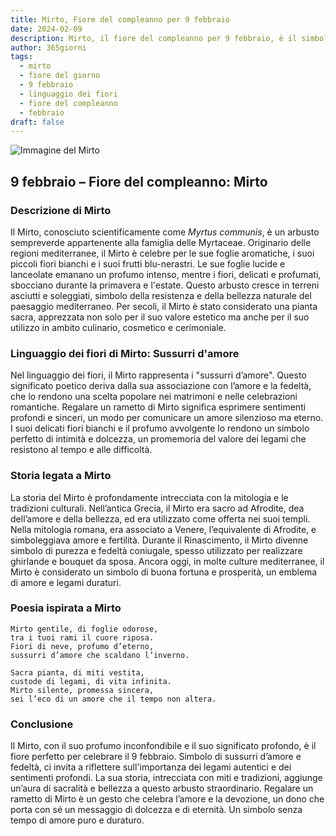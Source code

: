 ```yaml
---
title: Mirto, Fiore del compleanno per 9 febbraio
date: 2024-02-09
description: Mirto, il fiore del compleanno per 9 febbraio, è il simbolo di Sussurri d'amore. Scopri il suo significato unico, le storie affascinanti e la poesia che celebra la sua bellezza.
author: 365giorni
tags:
  - mirto
  - fiore del giorno
  - 9 febbraio
  - linguaggio dei fiori
  - fiore del compleanno
  - febbraio
draft: false
---
```


![Immagine del Mirto](https://cdn.pixabay.com/photo/2020/06/29/20/22/flowers-5354285_1280.jpg)

## 9 febbraio – Fiore del compleanno: Mirto

### Descrizione di Mirto

Il Mirto, conosciuto scientificamente come _Myrtus communis_, è un arbusto sempreverde appartenente alla famiglia delle Myrtaceae. Originario delle regioni mediterranee, il Mirto è celebre per le sue foglie aromatiche, i suoi piccoli fiori bianchi e i suoi frutti blu-nerastri. Le sue foglie lucide e lanceolate emanano un profumo intenso, mentre i fiori, delicati e profumati, sbocciano durante la primavera e l'estate. Questo arbusto cresce in terreni asciutti e soleggiati, simbolo della resistenza e della bellezza naturale del paesaggio mediterraneo. Per secoli, il Mirto è stato considerato una pianta sacra, apprezzata non solo per il suo valore estetico ma anche per il suo utilizzo in ambito culinario, cosmetico e cerimoniale.

### Linguaggio dei fiori di Mirto: Sussurri d'amore

Nel linguaggio dei fiori, il Mirto rappresenta i "sussurri d’amore". Questo significato poetico deriva dalla sua associazione con l’amore e la fedeltà, che lo rendono una scelta popolare nei matrimoni e nelle celebrazioni romantiche. Regalare un rametto di Mirto significa esprimere sentimenti profondi e sinceri, un modo per comunicare un amore silenzioso ma eterno. I suoi delicati fiori bianchi e il profumo avvolgente lo rendono un simbolo perfetto di intimità e dolcezza, un promemoria del valore dei legami che resistono al tempo e alle difficoltà.

### Storia legata a Mirto

La storia del Mirto è profondamente intrecciata con la mitologia e le tradizioni culturali. Nell’antica Grecia, il Mirto era sacro ad Afrodite, dea dell’amore e della bellezza, ed era utilizzato come offerta nei suoi templi. Nella mitologia romana, era associato a Venere, l’equivalente di Afrodite, e simboleggiava amore e fertilità. Durante il Rinascimento, il Mirto divenne simbolo di purezza e fedeltà coniugale, spesso utilizzato per realizzare ghirlande e bouquet da sposa. Ancora oggi, in molte culture mediterranee, il Mirto è considerato un simbolo di buona fortuna e prosperità, un emblema di amore e legami duraturi.

### Poesia ispirata a Mirto

```
Mirto gentile, di foglie odorose,  
tra i tuoi rami il cuore riposa.  
Fiori di neve, profumo d’eterno,  
sussurri d’amore che scaldano l’inverno.  

Sacra pianta, di miti vestita,  
custode di legami, di vita infinita.  
Mirto silente, promessa sincera,  
sei l’eco di un amore che il tempo non altera.  
```

### Conclusione

Il Mirto, con il suo profumo inconfondibile e il suo significato profondo, è il fiore perfetto per celebrare il 9 febbraio. Simbolo di sussurri d’amore e fedeltà, ci invita a riflettere sull'importanza dei legami autentici e dei sentimenti profondi. La sua storia, intrecciata con miti e tradizioni, aggiunge un’aura di sacralità e bellezza a questo arbusto straordinario. Regalare un rametto di Mirto è un gesto che celebra l’amore e la devozione, un dono che porta con sé un messaggio di dolcezza e di eternità. Un simbolo senza tempo di amore puro e duraturo.